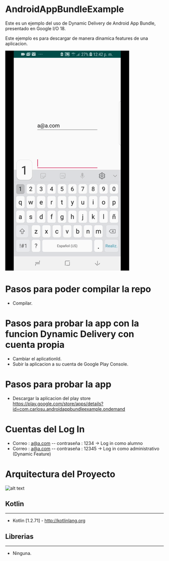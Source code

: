 # AndroidAppBundleExample 

Este es un ejemplo del uso de Dynamic Delivery de Android App Bundle, presentado en Google I/O 18.

Este ejemplo es para descargar de manera dinamica features de una aplicacion.

<img src="/images/app.gif" height="700" />

# Pasos para poder compilar la repo
* Compilar.

# Pasos para probar la app con la funcion Dynamic Delivery con cuenta propia
* Cambiar el aplicationId.
* Subir la aplicacion a su cuenta de Google Play Console.

# Pasos para probar la app
* Descargar la aplicacion del play store https://play.google.com/store/apps/details?id=com.carlosu.androidappbundleexample.ondemand

# Cuentas del Log In
* Correo : a@a.com -- contraseña : 1234 -> Log in como alumno
* Correo : a@a.com -- contraseña : 12345 -> Log in como administrativo (Dynamic Feature)

# Arquitectura del Proyecto
 ![alt text](https://i.imgur.com/CF7YKcw.jpg)

## Kotlin
---
 * Kotlin [1.2.71] - http://kotlinlang.org
 
 ## Librerias
---
 * Ninguna.
 
